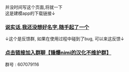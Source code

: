 并没时间写这个页面,将就一下  
这是建模app的下载链接↓  
### [说实话,我还没想好名字,随手起了一个](https://gitee.com/ttrtty/item-modeling-pages/attach_files/823074/download/itemModeling.apk)  
↓这个是反馈群, 如果在使用过程中碰到了bug, 可以来这反馈↓  
### [点击链接加入群聊【锤爆nimi的汉化不维护群】](https://jq.qq.com/?_wv=1027&k=hodjUM7V)  
群号 : 607079116